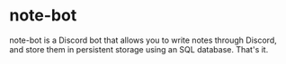 # note-bot

note-bot is a Discord bot that allows you to write notes through Discord, and store them in persistent storage using an SQL database. That's it.
